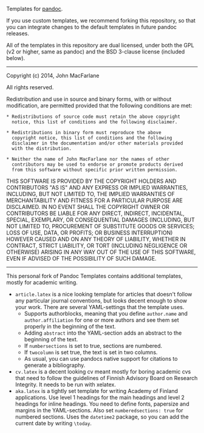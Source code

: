 Templates for [pandoc](http://github.com/jgm/pandoc).

If you use custom templates, we recommend forking this repository,
so that you can integrate changes to the default templates in future
pandoc releases.

All of the templates in this repository are dual licensed, under both
the GPL (v2 or higher, same as pandoc) and the BSD 3-clause license
(included below).

----

Copyright (c) 2014, John MacFarlane

All rights reserved.

Redistribution and use in source and binary forms, with or without
modification, are permitted provided that the following conditions are met:

    * Redistributions of source code must retain the above copyright
      notice, this list of conditions and the following disclaimer.

    * Redistributions in binary form must reproduce the above
      copyright notice, this list of conditions and the following
      disclaimer in the documentation and/or other materials provided
      with the distribution.

    * Neither the name of John MacFarlane nor the names of other
      contributors may be used to endorse or promote products derived
      from this software without specific prior written permission.

THIS SOFTWARE IS PROVIDED BY THE COPYRIGHT HOLDERS AND CONTRIBUTORS
"AS IS" AND ANY EXPRESS OR IMPLIED WARRANTIES, INCLUDING, BUT NOT
LIMITED TO, THE IMPLIED WARRANTIES OF MERCHANTABILITY AND FITNESS FOR
A PARTICULAR PURPOSE ARE DISCLAIMED. IN NO EVENT SHALL THE COPYRIGHT
OWNER OR CONTRIBUTORS BE LIABLE FOR ANY DIRECT, INDIRECT, INCIDENTAL,
SPECIAL, EXEMPLARY, OR CONSEQUENTIAL DAMAGES (INCLUDING, BUT NOT
LIMITED TO, PROCUREMENT OF SUBSTITUTE GOODS OR SERVICES; LOSS OF USE,
DATA, OR PROFITS; OR BUSINESS INTERRUPTION) HOWEVER CAUSED AND ON ANY
THEORY OF LIABILITY, WHETHER IN CONTRACT, STRICT LIABILITY, OR TORT
(INCLUDING NEGLIGENCE OR OTHERWISE) ARISING IN ANY WAY OUT OF THE USE
OF THIS SOFTWARE, EVEN IF ADVISED OF THE POSSIBILITY OF SUCH DAMAGE.

----

This personal fork of Pandoc Templates contains additional templates,
mostly for academic writing.

* `article.latex` is a nice looking template for articles that doesn't
  follow any particular journal conventions, but looks decent enough to
  show your work. There are several YAML-settings that the template uses.
    - Supports authorblocks, meaning that you define `author.name`
      and `author.affiliation` for one or more authors and see them 
      set properly in the beginning of the text.
    - Adding `abstract` into the YAML-section adds an abstract to the
      beginning of the text.
    - If `numbersections` is set to true, sections are numbered.
    - If `twocolumn` is set true, the text is set in two columns.
    - As usual, you can use pandocs native support for citations to 
      generate a bibliography.
* `cv.latex` is a decent looking cv meant mostly for boring academic cvs
  that need to follow the guidelines of Finnish Advisory Board on Research
  Integrity. It needs to be run with xelatex.
* `aka.latex` is a tightly set template for writing Academy of Finland
  applications. Use level 1 headings for the main headings and level 2 headings
  for inline headings. You need to define fonts, papersize and margins in the
  YAML-sections. Also set `numberedsections: true` for numbered sections. Uses the `datetime2` package, so you can add the current date by writing `\today`.
